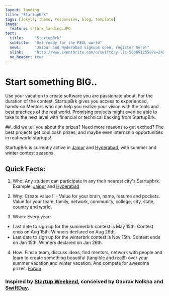 ```yaml
---
layout: landing
title: "StartupBrk"
tags: [Jekyll, theme, responsive, blog, template]
image:
  feature: srtbrk_landing.JPG
text:
  title:     "StartupBrk"
  subtitle:  "Get ready for the REAL world"
  news:      "Jaipur and Hyderabad signups open, register here!"
  slink:     "http://www.eventbrite.com/o/swiftday-llc-5606912559?s=24250965"
  no_header: true
---
```

# Start something BIG..
Use your vacation to create software you are passionate about. For the duration of the contest, StartupBrk gives you access to experienced, hands-on Mentors who can help you realize your vision with the tools and best practices of the real world. Promising projects might even be able to take to the next level with financial or technical backing from StartupBrk.

##..did we tell you about the prizes?
Need more reasons to get excited? The best projects get cool cash prizes, and maybe even internship opportunities in real-world startups!

StartupBrk is currently active in [Jaipur](http://www.eventbrite.com/e/web-mobile-application-development-contest-startupbrk-jaipur-tickets-11298503127?aff=eorg) and [Hyderabad](http://www.eventbrite.com/e/web-mobile-application-development-contest-startupbrk-hyderabad-tickets-11328218005?aff=eorg), with summer and winter contest seasons.

## Quick Facts:
1. Who: Any student can participate in any their nearest city's Startupbrk. Example: [Jaipur](http://www.eventbrite.com/e/web-mobile-application-development-contest-startupbrk-jaipur-tickets-11298503127?aff=eorg) and [Hyderabad](http://www.eventbrite.com/e/web-mobile-application-development-contest-startupbrk-hyderabad-tickets-11328218005?aff=eorg)

2. Why: Create value !! - Value for your brain, name, resume and pockets. Value for your team, family, network, community, college, city, state, country and world. 

3. When: Every year:
  * Last date to sign up for the summerbrk contest is May 15th. Contest ends on Aug 15th. Winners declared on Aug 26th.
  * Last date to sign up for the winterbrk contest is Nov 15th. Contest ends on Jan 15th. Winners declared on Jan 26th.

4. How: Find a team, discuss ideas, find mentors, network with people and learn to create something beautiful (tangible and real!!) over your summer vacation and winter vacation. And compete for awesome prizes. [Forum](https://groups.google.com/d/forum/startupbrk)


### Inspired by [Startup Weekend](http://startupweekend.org/), conceived by Gaurav Nolkha and [SwiftDay](https://www.swiftday.com).
